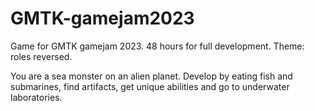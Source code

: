 # GMTK-gamejam2023
Game for GMTK gamejam 2023. 48 hours for full development. Theme: roles reversed.

You are a sea monster on an alien planet.
Develop by eating fish and submarines, find artifacts, get unique abilities and go to underwater laboratories.

<!---
Нужно сделать:
1. перемещения (плаванье) done
2. простых врагов (маленькие/средненькие рыбки, их много)
3. сложных врагов (субмарины)
4. людей (враги, находятся в лабораториях, пещерах, руинах, ходят по полу)

рыбки должны держаться в своей области, внутри неё они могут уплывать от игрока если он рядом, если игрока рядом нет, просто плавают
развитие (рост) игрока, когда он кого-то съедает -> возможность убить кого-то, возможность съесть кого-то

we have
one (1) submarine that swims behind the player and shoots at them, and also tries to swim so that the player is not in its blind spot
one (1) base that illuminates the sea around beautifully and fires at the player when they are near
one (1) stream of fish, they spawn there, the spawn moves and they swim after it, if there is a player next to them, then they try to swim away from him, if the player is not there, then they return to spawn

behind the fish you can hide from shots (then the shots will kill the fish), they can be eaten (to restore health), there will be other types of fish that also attack the player

and there will also be a limit on the number of fish in one stream, now they just spawn endlessly

and fishes will have to turn in the direction they are swimming
-->
